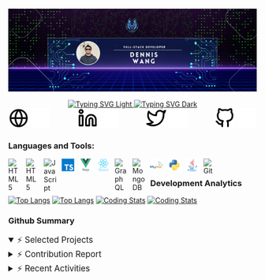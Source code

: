 ![banner](https://github.com/denniszwang/denniszwang/blob/main/img/banner.png)

<div align="center">
  <a href="https://git.io/typing-svg#gh-light-mode-only">
    <img src="https://readme-typing-svg.herokuapp.com?font=Fira+Code&size=35&Duration=3500&pause=1000&color=000&center=true&vCenter=true&random=false&width=550&height=55&lines=Full-Stack+Web+Developer;Experienced+UI%2FUX+Designer;Computer+Science+Master" alt="Typing SVG Light" />
  </a>
  <a href="https://git.io/typing-svg#gh-dark-mode-only">
    <img src="https://readme-typing-svg.herokuapp.com?font=Fira+Code&size=35&Duration=3500&pause=1000&color=fff&center=true&vCenter=true&random=false&width=550&height=55&lines=Full-Stack+Web+Developer;Experienced+UI%2FUX+Designer;Computer+Science+Master" alt="Typing SVG Dark" />
  </a>
</div>

<div align="center" style="text-align: center;">
  <a href="https://denniszwang.github.io/#gh-light-mode-only"><img src="./img/globe-light.svg" alt="website" width="40"></a>
  <a href="https://denniszwang.github.io/#gh-dark-mode-only"><img src="./img/globe-dark.svg" alt="website" width="40"></a>
  &#8287;&#8287;&#8287;&#8287;&#8287;&#8287;&#8287;&#8287;&#8287;&#8287;&#8287;&#8287;
  <a href="https://linkedin.com/in/denniswang1011#gh-light-mode-only"><img src="./img/linkedin-light.svg" alt="website" width="40"></a>
  <a href="https://linkedin.com/in/denniswang1011#gh-dark-mode-only"><img src="./img/linkedin-dark.svg" alt="website" width="40"></a>
  &#8287;&#8287;&#8287;&#8287;&#8287;&#8287;&#8287;&#8287;&#8287;&#8287;&#8287;&#8287;
  <a href="https://x.com/coachdwang#gh-light-mode-only"><img src="./img/twitter-light.svg" alt="website" width="40"></a>
  <a href="https://x.com/coachdwang#gh-dark-mode-only"><img src="./img/twitter-dark.svg" alt="website" width="40"></a>
  &#8287;&#8287;&#8287;&#8287;&#8287;&#8287;&#8287;&#8287;&#8287;&#8287;&#8287;&#8287;
  <a href="https://github.com/denniszwang#gh-light-mode-only"><img src="./img/github-light.svg" alt="website" width="40"></a>
  <a href="https://github.com/denniszwang#gh-dark-mode-only"><img src="./img/github-dark.svg" alt="website" width="40"></a>
</div>

### Languages and Tools:
<img align="left" alt="HTML5" width="26px" src="https://cdn.jsdelivr.net/gh/devicons/devicon/icons/html5/html5-original.svg" style="padding-right:10px;" />
<img align="left" alt="HTML5" width="26px" src="https://cdn.jsdelivr.net/gh/devicons/devicon/icons/css3/css3-original.svg"" style="padding-right:10px;" />
<img align="left" alt="JavaScript" width="26px" src="https://cdn.jsdelivr.net/gh/devicons/devicon/icons/javascript/javascript-original.svg" style="padding-right:10px;" />
<img align="left" alt="TypeScript" width="26px" src="https://raw.githubusercontent.com/devicons/devicon/master/icons/typescript/typescript-original.svg" style="padding-right:10px;"/>
<img align="left" alt="Vue" width="26px" src="https://raw.githubusercontent.com/devicons/devicon/master/icons/vuejs/vuejs-original-wordmark.svg" style="padding-right:10px;"/>
<img align="left" alt="React" width="26px" src="https://raw.githubusercontent.com/devicons/devicon/master/icons/react/react-original-wordmark.svg" style="padding-right:10px;" />
<img align="left" alt="GraphQL" width="26px" src="https://cdn.jsdelivr.net/gh/devicons/devicon/icons/graphql/graphql-plain.svg" style="padding-right:10px;" />
<img align="left" alt="MongoDB" width="26px" src="https://cdn.jsdelivr.net/gh/devicons/devicon/icons/mongodb/mongodb-original.svg" style="padding-right:10px;" />
<img align="left" alt="SQL" width="26px" src="https://raw.githubusercontent.com/devicons/devicon/master/icons/mysql/mysql-original-wordmark.svg" style="padding-right:10px;" />
<img align="left" alt="Python" width="26px" src="https://raw.githubusercontent.com/devicons/devicon/master/icons/python/python-original.svg" style="padding-right:10px;" />
<img align="left" alt="Java" width="26px" src="https://raw.githubusercontent.com/devicons/devicon/master/icons/java/java-original.svg" style="padding-right:10px;" />
<img align="left" alt="Git" width="26px" src="https://cdn.jsdelivr.net/gh/devicons/devicon/icons/git/git-original.svg" style="padding-right:10px;" />
<br>

### Development Analytics
[![Top Langs](https://github-readme-stats-pi-ten-86.vercel.app/api/top-langs/?username=denniszwang&langs_count=6&layout=compact&theme=github_dark&hide_border=true&card_width=480)](https://github.com/denniszwang/github-readme-stats#gh-dark-mode-only)
[![Top Langs](https://github-readme-stats-pi-ten-86.vercel.app/api/top-langs/?username=denniszwang&langs_count=6&layout=compact&hide_border=true&card_width=480)](https://github.com/denniszwang/github-readme-stats#gh-light-mode-only)
[![Coding Stats](https://github-readme-stats-pi-ten-86.vercel.app/api/wakatime?username=denniszwang&langs_count=6&layout=compact&theme=github_dark&hide_border=true&custom_title=Weekly%20Coding%20Overview)](https://github.com/denniszwang/github-readme-stats#gh-dark-mode-only)
[![Coding Stats](https://github-readme-stats-pi-ten-86.vercel.app/api/wakatime?username=denniszwang&langs_count=6&layout=compact&hide_border=true&custom_title=Weekly%20Coding%20Overview)](https://github.com/denniszwang/github-readme-stats#gh-light-mode-only)

### Github Summary
<details open>
  <summary style="font-size: 1.2em;">⚡ Selected Projects</summary>

<!-- [![Dennis's GitHub repo-Dark](https://github-readme-stats-pi-ten-86.vercel.app/api/pin/?username=denniszwang&repo=js_project&theme=github_dark&hide_border=true)](https://github.com/denniszwang/github-readme-stats#gh-dark-mode-only)
[![Dennis's GitHub repo-Light](https://github-readme-stats-pi-ten-86.vercel.app/api/pin/?username=denniszwang&repo=js_project&theme=github_dark&hide_border=true)](https://github.com/denniszwang/github-readme-stats#gh-light-mode-only) -->
</details>

<details>
  <summary style="font-size: 1.2em;">⚡ Contribution Report</summary>
  
  #### Contributions Overview
  [![GitHub Streak](https://streak-stats.demolab.com?user=denniszwang&theme=github-dark-blue&hide_border=true)](https://git.io/streak-stats#gh-dark-mode-only)
  [![GitHub Streak](https://streak-stats.demolab.com?user=denniszwang&hide_border=true)](https://git.io/streak-stats#gh-light-mode-only)
  
  #### Contributions in the last year
  ![Snake animation](https://github.com/denniszwang/denniszwang/blob/output/github-contribution-grid-snake-dark.svg#gh-dark-mode-only)
  ![Snake animation](https://github.com/denniszwang/denniszwang/blob/output/github-contribution-grid-snake.svg#gh-light-mode-only)
</details>

<details>
  <summary style="font-size: 1.2em;">⚡ Recent Activities</summary>
  
<!--START_SECTION:activity-->
1. 🎉 Merged PR [#2](https://github.com/denniszwang/denniszwang/pull/2) in [denniszwang/denniszwang](https://github.com/denniszwang/denniszwang)
2. 💪 Opened PR [#2](https://github.com/denniszwang/denniszwang/pull/2) in [denniszwang/denniszwang](https://github.com/denniszwang/denniszwang)
3. 🎉 Merged PR [#1](https://github.com/denniszwang/denniszwang/pull/1) in [denniszwang/denniszwang](https://github.com/denniszwang/denniszwang)
4. 💪 Opened PR [#1](https://github.com/denniszwang/denniszwang/pull/1) in [denniszwang/denniszwang](https://github.com/denniszwang/denniszwang)
<!--END_SECTION:activity-->
</details>
